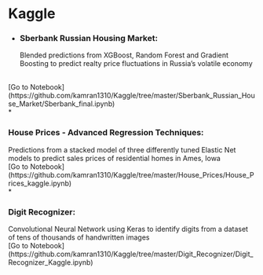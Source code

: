 # Kaggle

* <h3>Sberbank Russian Housing Market:</h3> Blended predictions from XGBoost, Random Forest and Gradient Boosting to predict realty price fluctuations in Russia’s volatile economy 
<br>
[Go to Notebook](https://github.com/kamran1310/Kaggle/tree/master/Sberbank_Russian_House_Market/Sberbank_final.ipynb)
<br>
* <h3>House Prices - Advanced Regression Techniques:</h3> Predictions from a stacked model of three differently tuned Elastic Net models to predict sales prices of residential homes in Ames, Iowa
<br>
[Go to Notebook](https://github.com/kamran1310/Kaggle/tree/master/House_Prices/House_Prices_kaggle.ipynb)
<br>
* <h3>Digit Recognizer:</h3> Convolutional Neural Network using Keras to identify digits from a dataset of tens of thousands of handwritten images
<br>
[Go to Notebook](https://github.com/kamran1310/Kaggle/tree/master/Digit_Recognizer/Digit_Recognizer_Kaggle.ipynb)
<br>

